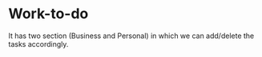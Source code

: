 # Work-to-do
It has two section (Business and Personal) in which we can add/delete the tasks accordingly.
